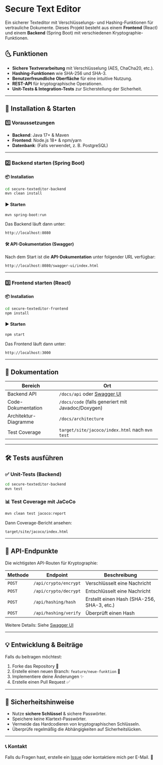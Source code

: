 # Secure Text Editor

Ein sicherer Texteditor mit Verschlüsselungs- und Hashing-Funktionen für vertrauliche Dokumente. Dieses Projekt besteht aus einem **Frontend** (React) und einem **Backend** (Spring Boot) mit verschiedenen Kryptographie-Funktionen.

## 🌜 Funktionen

- **Sichere Textverarbeitung** mit Verschlüsselung (AES, ChaCha20, etc.).
- **Hashing-Funktionen** wie SHA-256 und SHA-3.
- **Benutzerfreundliche Oberfläche** für eine intuitive Nutzung.
- **REST-API** für kryptographische Operationen.
- **Unit-Tests & Integration-Tests** zur Sicherstellung der Sicherheit.

---

## 🚀 Installation & Starten

### 1️⃣ Voraussetzungen

- **Backend**: Java 17+ & Maven
- **Frontend**: Node.js 18+ & npm/yarn
- **Datenbank**: (Falls verwendet, z. B. PostgreSQL)

---

### 2️⃣ Backend starten (Spring Boot)

#### 📦 Installation

```bash
cd secure-texteditor-backend
mvn clean install
```

#### ▶️ Starten

```bash
mvn spring-boot:run
```

Das Backend läuft dann unter:

```
http://localhost:8080
```

#### 🛠 API-Dokumentation (Swagger)

Nach dem Start ist die **API-Dokumentation** unter folgender URL verfügbar:

```
http://localhost:8080/swagger-ui/index.html
```

---

### 3️⃣ Frontend starten (React)

#### 📦 Installation

```bash
cd secure-texteditor-frontend
npm install
```

#### ▶️ Starten

```bash
npm start
```

Das Frontend läuft dann unter:

```
http://localhost:3000
```

---

## 💑 Dokumentation

| Bereich  | Ort |
|----------|-----|
| Backend API | `/docs/api` oder [Swagger UI](http://localhost:8080/swagger-ui/index.html) |
| Code-Dokumentation | `/docs/code` (falls generiert mit Javadoc/Doxygen) |
| Architektur-Diagramme | `/docs/architecture` |
| Test Coverage | `target/site/jacoco/index.html` nach `mvn test` |

---

## 🛠 Tests ausführen

### ✅ Unit-Tests (Backend)

```bash
cd secure-texteditor-backend
mvn test
```

### 📊 Test Coverage mit **JaCoCo**

```bash
mvn clean test jacoco:report
```

Dann Coverage-Bericht ansehen:

```
target/site/jacoco/index.html
```

---

## 📌 API-Endpunkte

Die wichtigsten API-Routen für Kryptographie:

| Methode | Endpoint | Beschreibung |
|---------|---------|--------------|
| `POST`  | `/api/crypto/encrypt` | Verschlüsselt eine Nachricht |
| `POST`  | `/api/crypto/decrypt` | Entschlüsselt eine Nachricht |
| `POST`  | `/api/hashing/hash` | Erstellt einen Hash (SHA-256, SHA-3, etc.) |
| `POST`  | `/api/hashing/verify` | Überprüft einen Hash |

Weitere Details: Siehe [Swagger UI](http://localhost:8080/swagger-ui/index.html)

---

## 💡 Entwicklung & Beiträge

Falls du beitragen möchtest:

1. Forke das Repository 🍴
2. Erstelle einen neuen Branch: `feature/neue-funktion` 🌱
3. Implementiere deine Änderungen ✨
4. Erstelle einen Pull Request ✅

---

## 🔐 Sicherheitshinweise

- Nutze **sichere Schlüssel** & sichere Passwörter.
- Speichere keine Klartext-Passwörter.
- Vermeide das Hardcodieren von kryptographischen Schlüsseln.
- Überprüfe regelmäßig die Abhängigkeiten auf Sicherheitslücken.

---


### 📞 Kontakt

Falls du Fragen hast, erstelle ein [Issue](https://github.com/realr4an/secure-texteditor/issues) oder kontaktiere mich per E-Mail. 🚀

